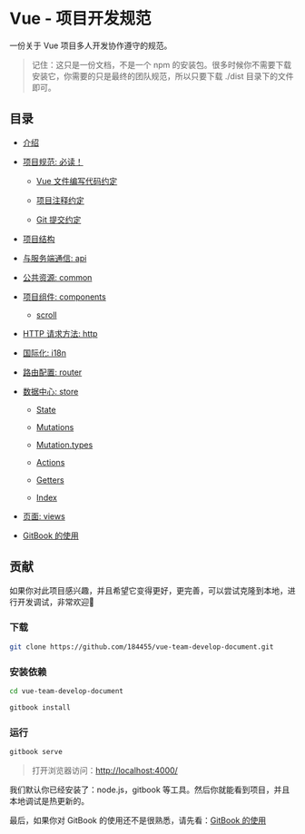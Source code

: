 # Vue - 项目开发规范

一份关于 Vue 项目多人开发协作遵守的规范。

> 记住：这只是一份文档，不是一个 npm 的安装包。很多时候你不需要下载安装它，你需要的只是最终的团队规范，所以只要下载 ./dist 目录下的文件即可。

## 目录

* [介绍](./README.md)

* [项目规范: 必读！](./src/coding-standard/README.md)

  * [Vue 文件编写代码约定](./src/coding-standard/vue-file.md)

  * [项目注释约定](./src/coding-standard/comment.md)

  * [Git 提交约定](./src/coding-standard/code-commit.md)

* [项目结构](./src/coding-standard/catalog.md)

* [与服务端通信: api](./src/api/README.md)

* [公共资源: common](./src/common/README.md)

* [项目组件: components](./src/components/README.md)

  * [scroll](./src/components/scroll/README.md)

* [HTTP 请求方法: http](./src/http/README.md)

* [国际化: i18n](./src/i18n/README.md)

* [路由配置: router](./src/router/README.md)

* [数据中心: store](./src/store/README.md)

  * [State](./src/store/state.md)

  * [Mutations](./src/store/mutations.md)

  * [Mutation.types](./src/store/mutations.types.md)

  * [Actions](./src/store/actions.md)

  * [Getters](./src/store/getters.md)

  * [Index](./src/store/_index.md)

* [页面: views](./src/views/README.md)

* [GitBook 的使用](./src/gitbook/README.md)

## 贡献

如果你对此项目感兴趣，并且希望它变得更好，更完善，可以尝试克隆到本地，进行开发调试，非常欢迎👏

### 下载

```bash
git clone https://github.com/184455/vue-team-develop-document.git
```

### 安装依赖

```bash
cd vue-team-develop-document

gitbook install
```

### 运行

```bash
gitbook serve
```


> 打开浏览器访问：<http://localhost:4000/>

我们默认你已经安装了：node.js，gitbook 等工具。然后你就能看到项目，并且本地调试是热更新的。

最后，如果你对 GitBook 的使用还不是很熟悉，请先看：[GitBook 的使用](./gitbook/README.md)
